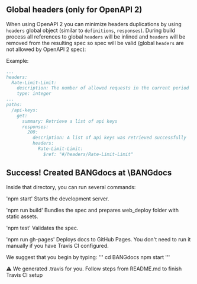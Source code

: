 ## Global headers (only for OpenAPI 2)

When using OpenAPI 2 you can minimize headers duplications by using `headers` global object (similar to `definitions`, `responses`).
During build process all references to global `headers` will be inlined and `headers` will be removed from the resulting spec so spec will be valid (global `headers` are not allowed by OpenAPI 2 spec):

Example:
```yaml
...
headers:
  Rate-Limit-Limit:
    description: The number of allowed requests in the current period
    type: integer
...
paths:
  /api-keys:
    get:
      summary: Retrieve a list of api keys
      responses:
        200:
          description: A list of api keys was retrieved successfully
          headers:
            Rate-Limit-Limit:
              $ref: "#/headers/Rate-Limit-Limit"
```



## Success! Created BANGdocs at \BANGdocs

Inside that directory, you can run several commands:

  'npm start'
    Starts the development server.

  'npm run build'
    Bundles the spec and prepares web_deploy folder with static assets.

  'npm test'
    Validates the spec.

  'npm run gh-pages'
    Deploys docs to GitHub Pages. You don't need to run it manually if you have Travis CI configured.

We suggest that you begin by typing:
  '''
  cd BANGdocs
  npm start
  '''

⚠️  We generated .travis for you. Follow steps from README.md to finish Travis CI setup
